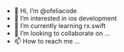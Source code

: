 - 👋 Hi, I’m @ofeliacode
- 👀 I’m interested in ios development
- 🌱 I’m currently learning rx.swift
- 💞️ I’m looking to collaborate on ...
- 📫 How to reach me ...

<!---
ofeliacode/ofeliacode is a ✨ special ✨ repository because its `README.md` (this file) appears on your GitHub profile.
You can click the Preview link to take a look at your changes.
--->

